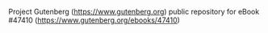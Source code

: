 Project Gutenberg (https://www.gutenberg.org) public repository for eBook #47410 (https://www.gutenberg.org/ebooks/47410)
